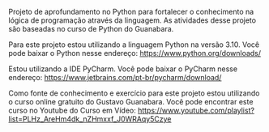 Projeto de aprofundamento no Python para fortalecer o conhecimento na lógica de programação através da linguagem. As atividades desse projeto são baseadas no curso de Python do Guanabara.

Para este projeto estou utilizando a linguagem Python na versão 3.10. Você pode baixar o Python nesse endereço: https://www.python.org/downloads/

Estou utilizando a IDE PyCharm. Você pode baixar o PyCharm nesse endereço: https://www.jetbrains.com/pt-br/pycharm/download/

Como fonte de conhecimento e exercício para este projeto estou utilizando o curso online gratuito do Gustavo Guanabara. Você pode encontrar este curso no Youtube do Curso em Vídeo: https://www.youtube.com/playlist?list=PLHz_AreHm4dk_nZHmxxf_J0WRAqy5Czye